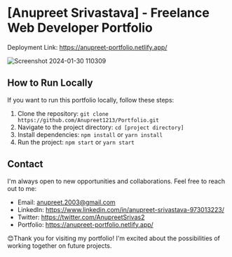 # [Anupreet Srivastava] - Freelance Web Developer Portfolio

Deployment Link: https://anupreet-portfolio.netlify.app/

![Screenshot 2024-01-30 110309](https://github.com/Anupreet1213/Portfolio/assets/93524594/c94f87cd-4e81-4d24-8b2c-7c784c044d2a)

## How to Run Locally

If you want to run this portfolio locally, follow these steps:
1. Clone the repository: `git clone https://github.com/Anupreet1213/Portfolio.git`
2. Navigate to the project directory: `cd [project directory]`
3. Install dependencies: `npm install` or `yarn install`
4. Run the project: `npm start` or `yarn start`

## Contact

I'm always open to new opportunities and collaborations. Feel free to reach out to me:
- Email: anupreet.2003@gmail.com
- LinkedIn: https://www.linkedin.com/in/anupreet-srivastava-973013223/
- Twitter: https://twitter.com/AnupreetSrivas2
- Portfolio: https://anupreet-portfolio.netlify.app/

😊Thank you for visiting my portfolio! I'm excited about the possibilities of working together on future projects.
